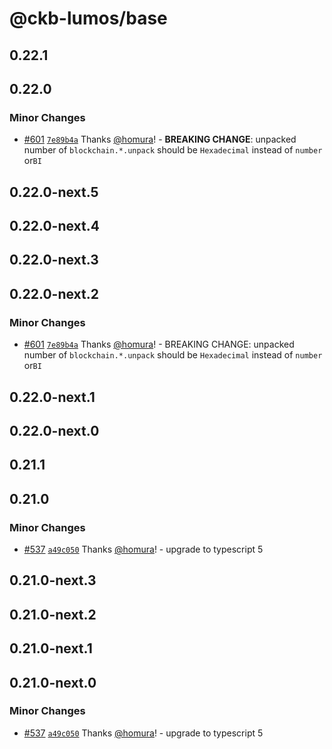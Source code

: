 # @ckb-lumos/base

## 0.22.1

## 0.22.0

### Minor Changes

- [#601](https://github.com/ckb-js/lumos/pull/601) [`7e89b4a`](https://github.com/ckb-js/lumos/commit/7e89b4a1b382e9c6fb4e1305bdaf1521bc0cde6e) Thanks [@homura](https://github.com/homura)! - **BREAKING CHANGE**: unpacked number of `blockchain.*.unpack` should be `Hexadecimal` instead of `number` or`BI`

## 0.22.0-next.5

## 0.22.0-next.4

## 0.22.0-next.3

## 0.22.0-next.2

### Minor Changes

- [#601](https://github.com/ckb-js/lumos/pull/601) [`7e89b4a`](https://github.com/ckb-js/lumos/commit/7e89b4a1b382e9c6fb4e1305bdaf1521bc0cde6e) Thanks [@homura](https://github.com/homura)! - BREAKING CHANGE: unpacked number of `blockchain.*.unpack` should be `Hexadecimal` instead of `number` or`BI`

## 0.22.0-next.1

## 0.22.0-next.0

## 0.21.1

## 0.21.0

### Minor Changes

- [#537](https://github.com/ckb-js/lumos/pull/537) [`a49c050`](https://github.com/ckb-js/lumos/commit/a49c050806de8b4c8d5e490fd36022c31382c98c) Thanks [@homura](https://github.com/homura)! - upgrade to typescript 5

## 0.21.0-next.3

## 0.21.0-next.2

## 0.21.0-next.1

## 0.21.0-next.0

### Minor Changes

- [#537](https://github.com/ckb-js/lumos/pull/537) [`a49c050`](https://github.com/ckb-js/lumos/commit/a49c050806de8b4c8d5e490fd36022c31382c98c) Thanks [@homura](https://github.com/homura)! - upgrade to typescript 5
